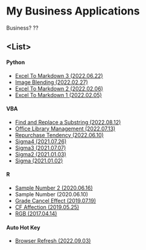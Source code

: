 # My Business Applications

Business? \??


## \<List>


#### Python

- [Excel To Markdown 3 (2022.06.22)](Python/ExcelToMarkdown#excel-to-markdown-3-20220622)
- [Image Blending (2022.02.27)](Python/ImageBlending#image-blending-20220227)
- [Excel To Markdown 2 (2022.02.06)](Python/ExcelToMarkdown#excel-to-markdown-2-20220206)
- [Excel To Markdown 1 (2022.02.05)](Python/ExcelToMarkdown#excel-to-markdown-1-20220205)


#### VBA

- [Find and Replace a Substring (2022.08.12)](VBA/FindAndReplace#find-and-replace-a-substring-20220812)
- [Office Library Management (2022.07.13)](VBA/OfficeLibrary#office-library-management-20220713)
- [Repurchase Tendency (2022.06.10)](VBA/RepurchaseTendency#repurchase-tendency-20220610)
- [Sigma4 (2021.07.26)](VBA/Sigma#sigma4-20210726)
- [Sigma3 (2021.07.07)](VBA/Sigma#sigma3-20210707)
- [Sigma2 (2021.01.03)](VBA/Sigma#sigma2-20210103)
- [Sigma (2021.01.02)](VBA/Sigma#sigma-20210102)


#### R

- [Sample Number 2 (2020.06.16)](R/SampleNumber#sample-number-2-2020616)
- Sample Number (2020.06.10)
- [Grade Cancel Effect (2019.07.19)](R/GradeCancelEffect#grade-cancel-effect-20190719)
- [CF Affection (2019.05.25)](R/CFAffection#cf-affection-20190525)
- [RGB (2017.04.14)](R/RGB#rgb-20170414)


#### Auto Hot Key

- [Browser Refresh (2022.09.03)](AutoHotKey/BrowserRefresh#browser-refresh-20220903)